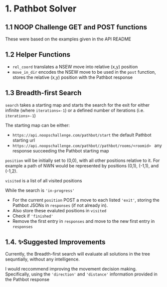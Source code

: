 
# 1. Pathbot Solver

## 1.1 NOOP Challenge GET and POST functions
These were based on the examples given in the API README

## 1.2 Helper Functions


- `rel_coord` translates a NSEW move into relative (x,y) position
- `move_in_dir` encodes the NSEW move to be used in the `post` function, stores the relative (x,y) position with the Pathbot response



## 1.3 Breadth-first Search

`search` takes a starting map and starts the search for the exit for either infinite (where `iterations=-1`) or a defined number of iterations (i.e. `iterations>-1`)

The starting map can be either:
- `https://api.noopschallenge.com/pathbot/start` the default Pathbot starting url
- `https://api.noopschallenge.com/pathbot//pathbot/rooms/<roomid> ` any response succeeding the Pathbot starting map

`position` will be initially set to (0,0), with all other positions relative to it.
For example a path of NWN would be represented by positions (0,1), (-1,1), and (-1,2).

`visited` is a list of all visited positions

While the search is `'in-progress'`
    
- For the current `position` POST a move to each listed `'exit'`, storing the Pathbot JSONs in `responses` (if not already in).
- Also store these evaluted positions in `visited`
- Check if `'finished'`
- Remove the first entry in `responses` and move to the new first entry in `responses`

## 1.4. ✨Suggested Improvements

Currently, the Breadth-first search will evaluate all solutions in the tree sequntially, without any intelligence. 

I would reccommend improving the movement decision making. Specifically, using the `'direction'` and `'distance'` information provided in the Pathbot response


```python

```
